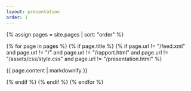 ```yaml
---
layout: presentation
order: 1
---
```


{% assign pages = site.pages | sort: "order" %}

{% for page in pages %}
 {% if page.title %}
  {% if page.url != "/feed.xml" and  page.url != "/" and page.url != "/rapport.html" and page.url != "/assets/css/style.css" and page.url != "/presentation.html"   %}

{{ page.content | markdownify }}

  {% endif %}
 {% endif %}
{% endfor %}
 
 
